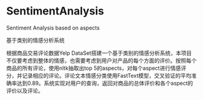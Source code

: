 # SentimentAnalysis
Sentiment Analysis based on aspects

基于类别的情感分析系统

根据商品交易评论数据Yelp DataSet搭建一个基于类别的情感分析系统，本项目不仅要考虑到整体的情感，也需要考虑到用户对产品的每个方面的评价。按照每个商品的所有评论，使用nltk抽取出top 5的aspects，对每个aspect进行情感评分，并记录相应的评论。评论文本情感分类使用FastText模型，交叉验证的平均准确率达到0.89。系统实现对用户的查询，返回对商品的总体评价和各个aspect的评价以及评论。
